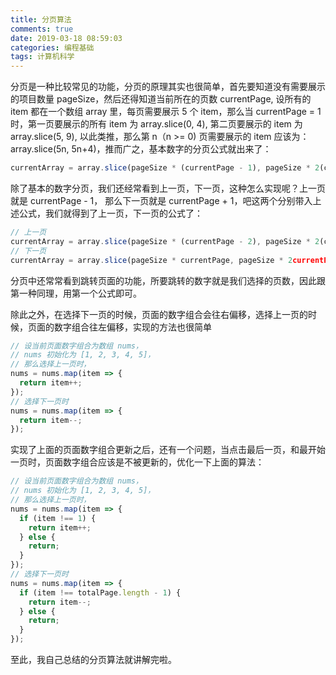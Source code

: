 ```yaml
---
title: 分页算法
comments: true
date: 2019-03-18 08:59:03
categories: 编程基础
tags: 计算机科学
---
```


分页是一种比较常见的功能，分页的原理其实也很简单，首先要知道没有需要展示的项目数量 pageSize，然后还得知道当前所在的页数 currentPage, 设所有的 item 都在一个数组 array 里，每页需要展示 5 个 item，那么当 currentPage = 1 时，第一页要展示的所有 item 为 array.slice(0, 4), 第二页要展示的 item 为 array.slice(5, 9), 以此类推，那么第 n（n >= 0) 页需要展示的 item 应该为：array.slice(5n, 5n+4)，推而广之，基本数字的分页公式就出来了：

```js
currentArray = array.slice(pageSize * (currentPage - 1), pageSize * 2(currentPage - 1) - 1);
```

除了基本的数字分页，我们还经常看到上一页，下一页，这种怎么实现呢？上一页就是 currentPage - 1， 那么下一页就是 currentPage + 1，吧这两个分别带入上述公式，我们就得到了上一页，下一页的公式了：

```js
// 上一页
currentArray = array.slice(pageSize * (currentPage - 2), pageSize * 2(currentPage - 2) -1)
// 下一页
currentArray = array.slice(pageSize * currentPage, pageSize * 2currentPage -1)
```

分页中还常常看到跳转页面的功能，所要跳转的数字就是我们选择的页数，因此跟第一种同理，用第一个公式即可。

除此之外，在选择下一页的时候，页面的数字组合会往右偏移，选择上一页的时候，页面的数字组合往左偏移，实现的方法也很简单

```js
// 设当前页面数字组合为数组 nums，
// nums 初始化为 [1, 2, 3, 4, 5]，
// 那么选择上一页时，
nums = nums.map(item => {
  return item++;
});
// 选择下一页时
nums = nums.map(item => {
  return item--;
});
```

实现了上面的页面数字组合更新之后，还有一个问题，当点击最后一页，和最开始一页时，页面数字组合应该是不被更新的，优化一下上面的算法：

```js
// 设当前页面数字组合为数组 nums，
// nums 初始化为 [1, 2, 3, 4, 5]，
// 那么选择上一页时，
nums = nums.map(item => {
  if (item !== 1) {
    return item++;
  } else {
    return;
  }
});
// 选择下一页时
nums = nums.map(item => {
  if (item !== totalPage.length - 1) {
    return item--;
  } else {
    return;
  }
});
```

至此，我自己总结的分页算法就讲解完啦。
